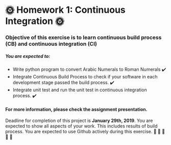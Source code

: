 # :sun_with_face: Homework 1: Continuous Integration :sun_with_face:
### Objective of this exercise is to learn continuous build process (CB) and continuous integration (CI)

##### You are expected to: 

- Write python program to convert Arabic Numerals to Roman Numerals :heavy_check_mark:
- Integrate Continuous Build Process to check if your software in each development stage passed the build process. :heavy_check_mark:
- Integrate unit test and run the unit test in continuous integration process. :heavy_check_mark:

#### For more information, please check the assignment presentation.

Deadline for completion of this project is **January 29th, 2019**. 
You are expected to show all aspects of your work. This includes results of build process. 
You are expected to use Github actively during this exercise.
:tada: :tada: :tada: :tada: :tada:
